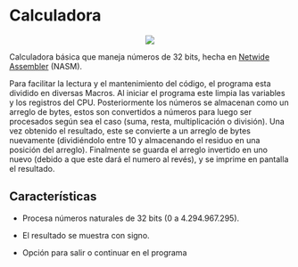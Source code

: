 # Calculadora

<p align="center">
<img src="https://k62.kn3.net/05BA07F37.png">
</p>

Calculadora básica que maneja números de 32 bits, hecha en [Netwide Assembler](https://www.nasm.us) (NASM).

Para facilitar la lectura y el mantenimiento del código, el programa esta dividido en diversas Macros. Al iniciar el programa este limpia las variables y los registros del CPU.
Posteriormente los números se almacenan como un arreglo de bytes, estos son convertidos a números para luego ser procesados según sea el caso (suma, resta, multiplicación o división).
Una vez obtenido el resultado, este se convierte a un arreglo de bytes nuevamente (dividiéndolo entre 10 y almacenando el residuo en una posición del arreglo).
Finalmente se guarda el arreglo invertido en uno nuevo (debido a que este dará el numero al revés), y se imprime en pantalla el resultado.


## Características

* Procesa números naturales de 32 bits (0 a 4.294.967.295).

* El resultado se muestra con signo.

* Opción para salir o continuar en el programa
